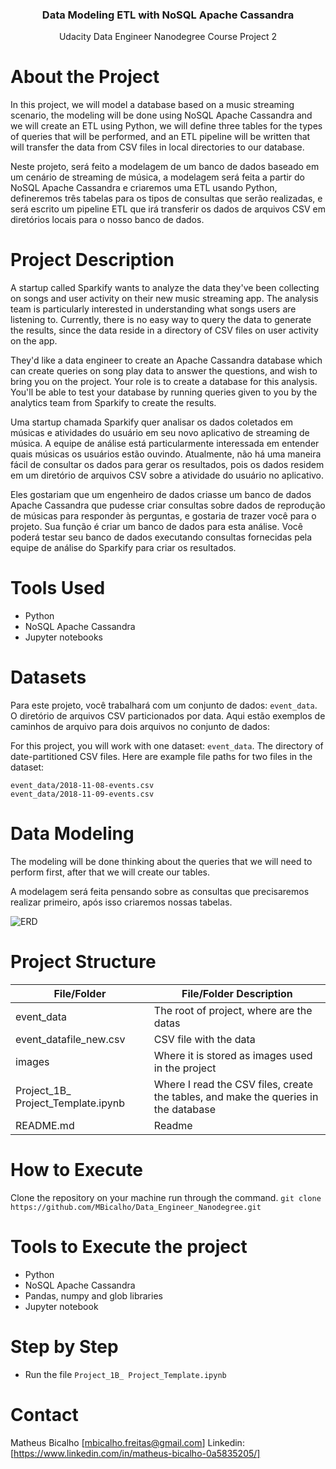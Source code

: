 <h3 align="center">Data Modeling ETL with NoSQL Apache Cassandra</h3>
<p align="center">
 Udacity Data Engineer Nanodegree Course Project 2
 <br />
</p>


# About the Project

In this project, we will model a database based on a music streaming scenario, the modeling will be done using NoSQL Apache Cassandra and we will create an ETL using Python, we will define three tables for the types of queries that will be performed, and an ETL pipeline will be written that will transfer the data from CSV files in local directories to our database.

Neste projeto, será feito a modelagem de um banco de dados baseado em um cenário de streaming de música, a modelagem será feita a partir do NoSQL Apache Cassandra e criaremos uma ETL usando Python, defineremos três tabelas para os tipos de consultas que serão realizadas, e será escrito um pipeline ETL que irá transferir os dados de arquivos CSV em diretórios locais para o nosso banco de dados.

# Project Description

A startup called Sparkify wants to analyze the data they've been collecting on songs and user activity on their new music streaming app. The analysis team is particularly interested in understanding what songs users are listening to. Currently, there is no easy way to query the data to generate the results, since the data reside in a directory of CSV files on user activity on the app.

They'd like a data engineer to create an Apache Cassandra database which can create queries on song play data to answer the questions, and wish to bring you on the project. Your role is to create a database for this analysis. You'll be able to test your database by running queries given to you by the analytics team from Sparkify to create the results.

Uma startup chamada Sparkify quer analisar os dados coletados em músicas e atividades do usuário em seu novo aplicativo de streaming de música. A equipe de análise está particularmente interessada em entender quais músicas os usuários estão ouvindo. Atualmente, não há uma maneira fácil de consultar os dados para gerar os resultados, pois os dados residem em um diretório de arquivos CSV sobre a atividade do usuário no aplicativo.

Eles gostariam que um engenheiro de dados criasse um banco de dados Apache Cassandra que pudesse criar consultas sobre dados de reprodução de músicas para responder às perguntas, e gostaria de trazer você para o projeto. Sua função é criar um banco de dados para esta análise. Você poderá testar seu banco de dados executando consultas fornecidas pela equipe de análise do Sparkify para criar os resultados.

# Tools Used

* Python
* NoSQL Apache Cassandra
* Jupyter notebooks

# Datasets

Para este projeto, você trabalhará com um conjunto de dados: ```event_data```. O diretório de arquivos CSV particionados por data. Aqui estão exemplos de caminhos de arquivo para dois arquivos no conjunto de dados:


For this project, you will work with one dataset: ```event_data```. The directory of date-partitioned CSV files. Here are example file paths for two files in the dataset:

```
event_data/2018-11-08-events.csv
event_data/2018-11-09-events.csv
```



# Data Modeling

The modeling will be done thinking about the queries that we will need to perform first, after that we will create our tables.

A modelagem será feita pensando sobre as consultas que precisaremos realizar primeiro, após isso criaremos nossas tabelas.

![ERD](./images/Screenshot_44.png)


# Project Structure

|File/Folder| File/Folder Description |
| --- | --- |
| event_data | The root of project, where are the datas |
| event_datafile_new.csv | CSV file with the data |
| images | Where it is stored as images used in the project |
| Project_1B_ Project_Template.ipynb | Where I read the CSV files, create the tables, and make the queries in the database |
| README.md | Readme |

# How to Execute

Clone the repository on your machine run through the command.
```git clone https://github.com/MBicalho/Data_Engineer_Nanodegree.git```

# Tools to Execute the project

* Python
* NoSQL Apache Cassandra
* Pandas, numpy and glob libraries
* Jupyter notebook

# Step by Step

* Run the file
```Project_1B_ Project_Template.ipynb```

# Contact
Matheus Bicalho [mbicalho.freitas@gmail.com]
Linkedin: [https://www.linkedin.com/in/matheus-bicalho-0a5835205/]
